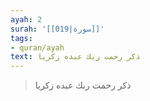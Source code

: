 ```yaml
---
ayah: 2
surah: '[[019|سورة]]'
tags:
- quran/ayah
text: ذكر رحمت ربك عبده زكريا
---
```

> ذكر رحمت ربك عبده زكريا

